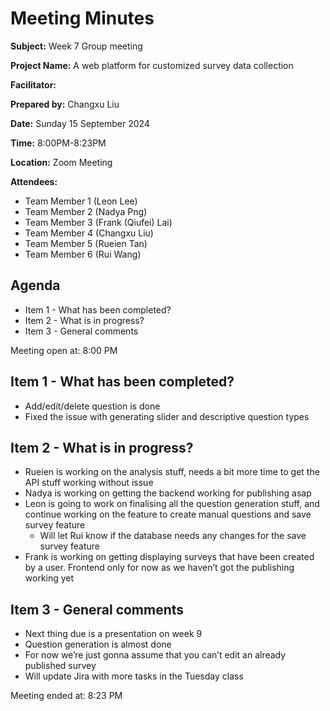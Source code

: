 # Meeting Minutes

**Subject:** Week 7 Group meeting

**Project Name:**  A web platform for customized survey data collection

**Facilitator:**

**Prepared by:** Changxu Liu

**Date:** Sunday 15 September 2024

**Time:** 8:00PM-8:23PM

**Location:** Zoom Meeting

**Attendees:**
* Team Member 1 (Leon Lee)
* Team Member 2 (Nadya Png)
* Team Member 3 (Frank (Qiufei) Lai)
* Team Member 4 (Changxu Liu)
* Team Member 5 (Rueien Tan)
* Team Member 6 (Rui Wang)

## Agenda
* Item 1 - What has been completed?
* Item 2 - What is in progress?
* Item 3 - General comments





Meeting open at: 8:00 PM

## Item 1 - What has been completed?
- Add/edit/delete question is done
- Fixed the issue with generating slider and descriptive question types

## Item 2 - What is in progress?
- Rueien is working on the analysis stuff, needs a bit more time to get the API stuff working without issue
- Nadya is working on getting the backend working for publishing asap
- Leon is going to work on finalising all the question generation stuff, and continue working on the feature to create manual questions and save survey feature
    - Will let Rui know if the database needs any changes for the save survey feature
- Frank is working on getting displaying surveys that have been created by a user. Frontend only for now as we haven’t got the publishing working yet

## Item 3 - General comments
- Next thing due is a presentation on week 9
- Question generation is almost done
- For now we’re just gonna assume that you can’t edit an already published survey
- Will update Jira with more tasks in the Tuesday class


Meeting ended at: 8:23 PM